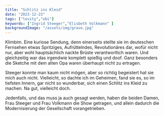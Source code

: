 ```yaml
---
title: "Schlitz ins Kleid"
date: "2023-12-23"
tags: ["levity","obi"]
keywords: ["Ingrid Steeger","Elisbeth Volkmann" ]
backgroundImage: "/assets/img/grave.jpg"
---
```

Klimbim. Eine kuriose Sendung, denn einerseits stellte sie im deuteschen Fernsehen etwas Spritziges, Aufrüttelndes, Revolutionäres dar, wofür nicht nur, aber wohl hauptsächlich nackte Brüste verantworltich waren. Und gleichzeitig war das irgendwie komplett spießig und doof. Ganz besonders die Sketche mit dem alten Opa waren überhaupt nicht zu ertragen.

Steeger konnte man kaum nicht mögen, aber so richtig begeistert hat sie mich auch nicht. Vielleicht, so dachte ich im Geheimen, fand sie es, so im tiefsten Innern, gar nicht so wunderbar, sich einen Schlitz ins Kleid zu machen. Na gut, vielleicht doch.

Jedenfalls, und das muss ja auch gesagt werden, haben die beiden Damen, Frau Steeger und Frau Volkmann die Show getragen, und allein dadurch die Modernisierung der Gesellschaft vorangetrieben.